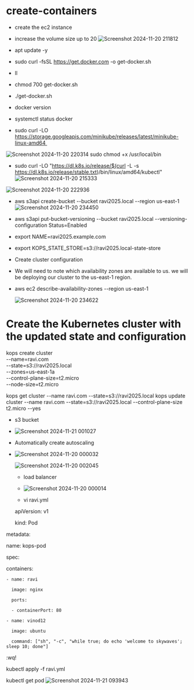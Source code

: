 # create-containers

* create the ec2 instance 
  
* increase the volume size up to 20
![Screenshot 2024-11-20 211812](https://github.com/user-attachments/assets/c077ccc1-ac1e-40c0-a369-ebf0636587cb)

* apt update -y

* sudo curl -fsSL https://get.docker.com -o get-docker.sh

* ll
* chmod 700 get-docker.sh

* ./get-docker.sh

* docker version

* systemctl status docker

* sudo curl -LO https://storage.googleapis.com/minikube/releases/latest/minikube-linux-amd64 


![Screenshot 2024-11-20 220314](https://github.com/user-attachments/assets/e9135bf9-3e7a-4ac2-978a-0e9bedb39aed)
sudo chmod +x /usr/local/bin


* sudo curl -LO "https://dl.k8s.io/release/$(curl -L -s https://dl.k8s.io/release/stable.txt)/bin/linux/amd64/kubectl"
![Screenshot 2024-11-20 215333](https://github.com/user-attachments/assets/0a8d2331-ad7a-46db-aac2-38ddaa399316)

![Screenshot 2024-11-20 222936](https://github.com/user-attachments/assets/2f7333cb-320c-41d4-87b8-bcfdaa99eb9f)


*  aws s3api create-bucket --bucket ravi2025.local --region us-east-1
  ![Screenshot 2024-11-20 234450](https://github.com/user-attachments/assets/a668f123-db67-41a5-b64e-ef387664851c)

* aws s3api put-bucket-versioning --bucket ravi2025.local   --versioning-configuration Status=Enabled

* export NAME=ravi2025.example.com

* export KOPS_STATE_STORE=s3://ravi2025.local-state-store

* Create cluster configuration

* We will need to note which availability zones are available to us.  we will be deploying our cluster to the us-east-1 region.

 * aws ec2 describe-availability-zones --region us-east-1
   
   ![Screenshot 2024-11-20 234622](https://github.com/user-attachments/assets/620b100b-4be7-4f14-8cb8-71d6d0a3d43d)

  # Create the Kubernetes cluster with the updated state and configuration
kops create cluster \
    --name=ravi.com \
    --state=s3://ravi2025.local \
    --zones=us-east-1a \
    --control-plane-size=t2.micro \
    --node-size=t2.micro

kops get cluster --name ravi.com --state=s3://ravi2025.local
kops update cluster --name ravi.com --state=s3://ravi2025.local --control-plane-size t2.micro --yes

*  s3 bucket
*  ![Screenshot 2024-11-21 001027](https://github.com/user-attachments/assets/c5cd244d-524f-4075-b839-d6b1058b53c7)
  

*  Automatically create autoscaling

*  ![Screenshot 2024-11-20 000032](https://github.com/user-attachments/assets/c40870b9-dbda-4926-8554-bf8321e03842)
  

   ![Screenshot 2024-11-20 002045](https://github.com/user-attachments/assets/b40431a9-041d-4c28-bf9a-afb26b6d2c13)

   * load balancer
   * ![Screenshot 2024-11-20 000014](https://github.com/user-attachments/assets/f62969f3-34ec-4f9c-9019-7ea96b1342e0)
 
   * vi ravi.yml
     
   apiVersion: v1
   
   kind: Pod
   
 metadata:
 
  name: kops-pod
  
spec:

  containers:
  
    - name: ravi
    
      image: nginx
      
      ports:
      
      - containerPort: 80
      
    - name: vinod12
    
      image: ubuntu
      
      command: ["sh", "-c", "while true; do echo 'welcome to skywaves'; sleep 10; done"]
      
  :wq!
  
 kubectl apply -f ravi.yml

kubectl get pod
![Screenshot 2024-11-21 093943](https://github.com/user-attachments/assets/8c935476-f8a8-457f-8889-0a6b4ba5f929)












